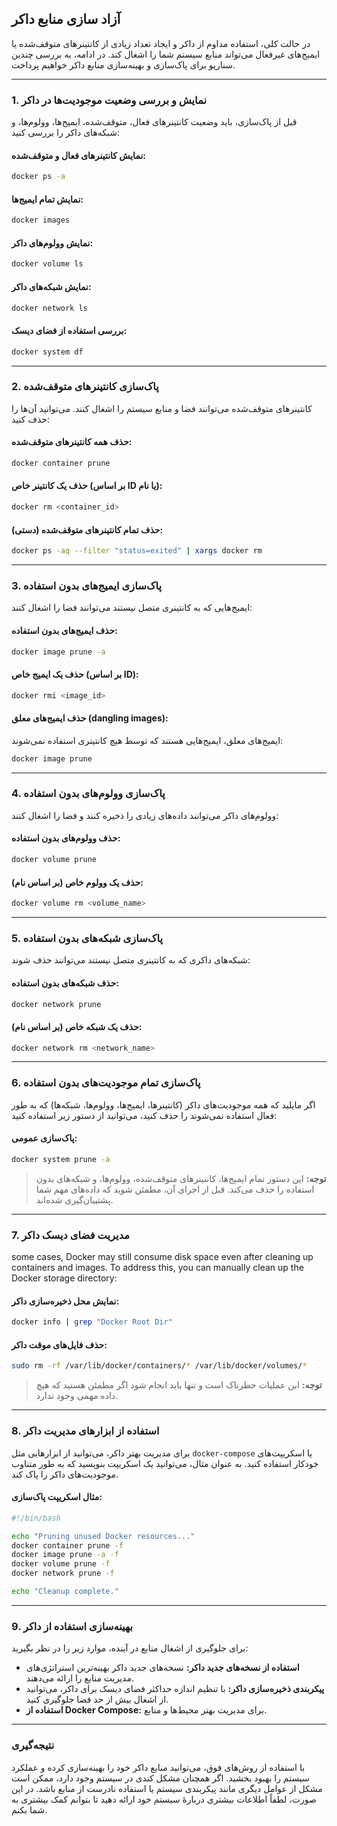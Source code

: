 ## آزاد سازی منابع داکر

در حالت کلی، استفاده مداوم از داکر و ایجاد تعداد زیادی از کانتینرهای متوقف‌شده یا ایمیج‌های غیرفعال می‌تواند منابع سیستم شما را اشغال کند. در ادامه، به بررسی چندین سناریو برای پاک‌سازی و بهینه‌سازی منابع داکر خواهیم پرداخت.

---

### **1. نمایش و بررسی وضعیت موجودیت‌ها در داکر**

قبل از پاک‌سازی، باید وضعیت کانتینرهای فعال، متوقف‌شده، ایمیج‌ها، وولوم‌ها، و شبکه‌های داکر را بررسی کنید:

#### **نمایش کانتینرهای فعال و متوقف‌شده:**

```bash
docker ps -a
```

#### **نمایش تمام ایمیج‌ها:**

```bash
docker images
```

#### **نمایش وولوم‌های داکر:**

```bash
docker volume ls
```

#### **نمایش شبکه‌های داکر:**

```bash
docker network ls
```

#### **بررسی استفاده از فضای دیسک:**

```bash
docker system df
```

---

### **2. پاک‌سازی کانتینرهای متوقف‌شده**

کانتینرهای متوقف‌شده می‌توانند فضا و منابع سیستم را اشغال کنند. می‌توانید آن‌ها را حذف کنید:

#### **حذف همه کانتینرهای متوقف‌شده:**

```bash
docker container prune
```

#### **حذف یک کانتینر خاص (بر اساس ID یا نام):**

```bash
docker rm <container_id>
```

#### **حذف تمام کانتینرهای متوقف‌شده (دستی):**

```bash
docker ps -aq --filter "status=exited" | xargs docker rm
```

---

### **3. پاک‌سازی ایمیج‌های بدون استفاده**

ایمیج‌هایی که به کانتینری متصل نیستند می‌توانند فضا را اشغال کنند:

#### **حذف ایمیج‌های بدون استفاده:**

```bash
docker image prune -a
```

#### **حذف یک ایمیج خاص (بر اساس ID):**

```bash
docker rmi <image_id>
```

#### **حذف ایمیج‌های معلق (dangling images):**

ایمیج‌های معلق، ایمیج‌هایی هستند که توسط هیچ کانتینری استفاده نمی‌شوند:

```bash
docker image prune
```

---

### **4. پاک‌سازی وولوم‌های بدون استفاده**

وولوم‌های داکر می‌توانند داده‌های زیادی را ذخیره کنند و فضا را اشغال کنند:

#### **حذف وولوم‌های بدون استفاده:**

```bash
docker volume prune
```

#### **حذف یک وولوم خاص (بر اساس نام):**

```bash
docker volume rm <volume_name>
```

---

### **5. پاک‌سازی شبکه‌های بدون استفاده**

شبکه‌های داکری که به کانتینری متصل نیستند می‌توانند حذف شوند:

#### **حذف شبکه‌های بدون استفاده:**

```bash
docker network prune
```

#### **حذف یک شبکه خاص (بر اساس نام):**

```bash
docker network rm <network_name>
```

---

### **6. پاک‌سازی تمام موجودیت‌های بدون استفاده**

اگر مایلید که همه موجودیت‌های داکر (کانتینرها، ایمیج‌ها، وولوم‌ها، شبکه‌ها) که به طور فعال استفاده نمی‌شوند را حذف کنید، می‌توانید از دستور زیر استفاده کنید:

#### **پاک‌سازی عمومی:**

```bash
docker system prune -a
```

> **توجه:** این دستور تمام ایمیج‌ها، کانتینرهای متوقف‌شده، وولوم‌ها، و شبکه‌های بدون استفاده را حذف می‌کند. قبل از اجرای آن، مطمئن شوید که داده‌های مهم شما پشتیبان‌گیری شده‌اند.

---

### **7. مدیریت فضای دیسک داکر**

 some cases, Docker may still consume disk space even after cleaning up containers and images. To address this, you can manually clean up the Docker storage directory:

#### **نمایش محل ذخیره‌سازی داکر:**

```bash
docker info | grep "Docker Root Dir"
```

#### **حذف فایل‌های موقت داکر:**

```bash
sudo rm -rf /var/lib/docker/containers/* /var/lib/docker/volumes/*
```

> **توجه:** این عملیات خطرناک است و تنها باید انجام شود اگر مطمئن هستید که هیچ داده مهمی وجود ندارد.

---

### **8. استفاده از ابزارهای مدیریت داکر**

برای مدیریت بهتر داکر، می‌توانید از ابزارهایی مثل `docker-compose` یا اسکریپت‌های خودکار استفاده کنید. به عنوان مثال، می‌توانید یک اسکریپت بنویسید که به طور متناوب موجودیت‌های داکر را پاک کند.

#### **مثال اسکریپت پاک‌سازی:**

```bash
#!/bin/bash

echo "Pruning unused Docker resources..."
docker container prune -f
docker image prune -a -f
docker volume prune -f
docker network prune -f

echo "Cleanup complete."
```

---

### **9. بهینه‌سازی استفاده از داکر**

برای جلوگیری از اشغال منابع در آینده، موارد زیر را در نظر بگیرید:

- **استفاده از نسخه‌های جدید داکر:** نسخه‌های جدید داکر بهینه‌ترین استراتژی‌های مدیریت منابع را ارائه می‌دهند.
- **پیکربندی ذخیره‌سازی داکر:** با تنظیم اندازه حداکثر فضای دیسک برای داکر، می‌توانید از اشغال بیش از حد فضا جلوگیری کنید.
- **استفاده از Docker Compose:** برای مدیریت بهتر محیط‌ها و منابع.

---

### **نتیجه‌گیری**

با استفاده از روش‌های فوق، می‌توانید منابع داکر خود را بهینه‌سازی کرده و عملکرد سیستم را بهبود بخشید. اگر همچنان مشکل کندی در سیستم وجود دارد، ممکن است مشکل از عوامل دیگری مانند پیکربندی سیستم یا استفاده نادرست از منابع باشد. در این صورت، لطفاً اطلاعات بیشتری دربارهٔ سیستم خود ارائه دهید تا بتوانم کمک بیشتری به شما بکنم.
